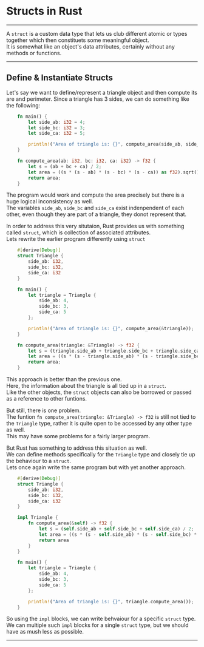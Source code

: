 
# Structs in Rust  

---

A `struct` is a custom data type that lets us club different atomic or types together which then constituets some meaningful object.  
It is somewhat like an object's data attributes, certainly without any methods or functions.  

---

## Define & Instantiate Structs  

Let's say we want to define/represent a triangle object and then compute its are and perimeter.
Since a triangle has 3 sides, we can do something like the following:

```rust
    fn main() {
        let side_ab: i32 = 4;
        let side_bc: i32 = 3;
        let side_ca: i32 = 5;

        println!("Area of triangle is: {}", compute_area(side_ab, side_bc, side_ca));
    }

    fn compute_area(ab: i32, bc: i32, ca: i32) -> f32 {
        let s = (ab + bc + ca) / 2;
        let area = ((s * (s - ab) * (s - bc) * (s - ca)) as f32).sqrt();
        return area;
    }
```

The program would work and compute the area precisely but there is a huge logical inconsistency as well.  
The variables `side_ab`, `side_bc` and `side_ca` exist indenpendent of each other, even though they are part of a triangle, they donot represent that.  

In order to address this very situtaion, Rust provides us with something called `struct`, which is collection of associated attributes.  
Lets rewrite the earlier program differently using `struct`

```rust
    #[derive(Debug)]
    struct Triangle {
        side_ab: i32,
        side_bc: i32,
        side_ca: i32
    }

    fn main() {
        let triangle = Triangle {
            side_ab: 4,
            side_bc: 3,
            side_ca: 5
        };

        println!("Area of triangle is: {}", compute_area(&triangle));
    }

    fn compute_area(triangle: &Triangle) -> f32 {
        let s = (triangle.side_ab + triangle.side_bc + triangle.side_ca) / 2;
        let area = ((s * (s - triangle.side_ab) * (s - triangle.side_bc) * (s - triangle.side_ca)) as f32).sqrt();
        return area;
    }
```

This approach is better than the previous one.  
Here, the information about the triangle is all tied up in a `struct`.  
Like the other objects, the `struct` objects can also be borrowed or passed as a reference to other funtions.  

But still, there is one problem.  
The funtion `fn compute_area(triangle: &Triangle) -> f32` is still not tied to the `Triangle` type, rather it is quite open to be accessed by any other type as well.  
This may have some problems for a fairly larger program.  

But Rust has something to address this situation as well.  
We can define methods specifically for the `Triangle` type and closely tie up the behaviour to a `struct`.  
Lets once again write the same program but with yet another approach.

```rust
    #[derive(Debug)]
    struct Triangle {
        side_ab: i32,
        side_bc: i32,
        side_ca: i32
    }

    impl Triangle {
        fn compute_area(&self) -> f32 {
            let s = (self.side_ab + self.side_bc + self.side_ca) / 2;
            let area = ((s * (s - self.side_ab) * (s - self.side_bc) * (s - self.side_ca)) as f32).sqrt();
            return area
        }
    }

    fn main() {
        let triangle = Triangle {
            side_ab: 4,
            side_bc: 3,
            side_ca: 5
        };

        println!("Area of triangle is: {}", triangle.compute_area());
    }
```

So using the `impl` blocks, we can write behvaiour for a specific `struct` type.  
We can multiple such `impl` blocks for a single `struct` type, but we should have as mush less as possible.  

---
